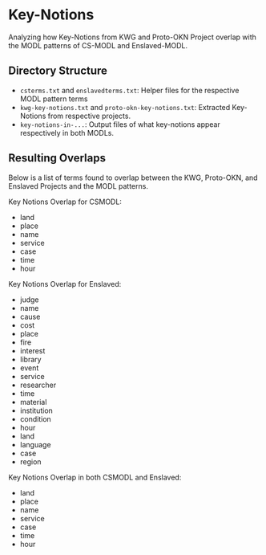 # Key-Notions
Analyzing how Key-Notions from KWG and Proto-OKN Project overlap with the MODL patterns of CS-MODL and Enslaved-MODL.

## Directory Structure
* `csterms.txt` and `enslavedterms.txt`:  Helper files for the respective MODL pattern terms  
* `kwg-key-notions.txt` and `proto-okn-key-notions.txt`:  Extracted Key-Notions from respective projects.
* `key-notions-in-...`: Output files of what key-notions appear respectively in both MODLs.

## Resulting Overlaps
Below is a list of terms found to overlap between the KWG, Proto-OKN, and Enslaved Projects and the MODL patterns. 

Key Notions Overlap for CSMODL:
* land
* place
* name
* service
* case
* time
* hour

Key Notions Overlap for Enslaved:
* judge
* name
* cause
* cost
* place
* fire
* interest
* library
* event
* service
* researcher
* time
* material
* institution
* condition
* hour
* land
* language
* case
* region

Key Notions Overlap in both CSMODL and Enslaved:
* land
* place
* name
* service
* case
* time
* hour
